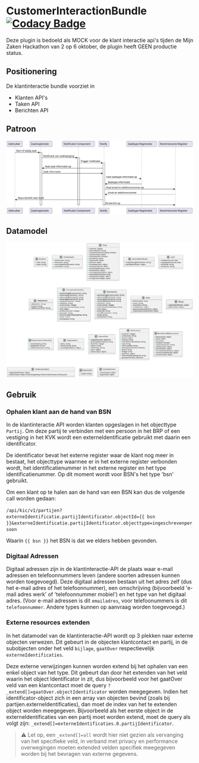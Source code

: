 # CustomerInteractionBundle [![Codacy Badge](https://app.codacy.com/project/badge/Grade/980ea2efc85a427ea909518f29506ff6)](https://app.codacy.com/gh/CommonGateway/CustomerInteractionBundle/dashboard?utm_source=gh\&utm_medium=referral\&utm_content=\&utm_campaign=Badge_grade)

Deze plugin is bedoeld als MOCK voor de klant interactie api's tijden de Mijn Zaken Hackathon van 2 op 6 oktober, de plugin heeft GEEN productie status.

## Positionering

De klantinteractie bundle voorziet in

* Klanten API's
* Taken API
* Berichten API

## Patroon

![Sequence Diagram](https://raw.githubusercontent.com/CommonGateway/CustomerInteractionBundle/main/docs/mijnzaken_sequence_diagram.svg "Sequence Diagram")

## Datamodel

![Datamodel](https://raw.githubusercontent.com/CommonGateway/CustomerInteractionBundle/main/docs/schema/all_classes.svg "Datamodel")

## Gebruik

### Ophalen klant aan de hand van BSN

In de klantinteractie API worden klanten opgeslagen in het objecttype `Partij`. Om deze partij te verbinden met een persoon in het BRP of een vestiging in het KVK wordt een externeIdentificatie gebruikt met daarin een identificator.

De identificator bevat het externe register waar de klant nog meer in bestaat, het objecttype waarmee er in het externe register verbonden wordt, het identificatienummer in het externe register en het type identificatienummer.
Op dit moment wordt voor BSN's het type 'bsn' gebruikt.

Om een klant op te halen aan de hand van een BSN kan dus de volgende call worden gedaan:

`/api/kic/v1/partijen?externeIdentificatie.partijIdentificator.objectId={{ bsn }}&externeIdentificatie.partijIdentificator.objecttype=ingeschrevenpersoon`

Waarin `{{ bsn }}` het BSN is dat we elders hebben gevonden.

### Digitaal Adressen

Digitaal adressen zijn in de klantinteractie-API de plaats waar e-mail adressen en telefoonnummers leven (andere soorten adressen kunnen worden toegevoegd).
Deze digitaal adressen bestaan uit het adres zelf (dus het e-mail adres of het telefoonnummer), een omschrijving (bijvoorbeeld 'e-mail adres werk' of 'telefoonnummer mobiel') en
het type van het digitaal adres. (Voor e-mail adressen is dit `emailadres`, voor telefoonummers is dit `telefoonnummer`. Andere types kunnen op aanvraag worden toegevoegd.)

### Externe resources extenden

In het datamodel van de klantinteractie-API wordt op 3 plekken naar externe objecten verwezen. Dit gebeurt in de objecten klantcontact en partij, in de subobjecten onder het veld `bijlage`, `gaatOver` respectievelijk `externeIdentificaties`.

Deze externe verwijzingen kunnen worden extend bij het ophalen van een enkel object van het type. Dit gebeurt dan door het extenden van het veld waarin het object Identificator in zit, dus bijvoorbeeld voor het gaatOver veld van een klantcontact moet de query `?_extend[]=gaatOver.objectIdentificator` worden meegegeven. Indien het identificator-object zich in een array van objecten bevind (zoals bij partijen.externeIdentificaties), dan moet de index van het te extenden object worden meegegeven. 
Bijvoorbeeld als het eerste object in de externeIdentificaties van een partij moet worden extend, moet de query als volgt zijn: `_extend[]=externeIdentificaties.0.partijIdentificator`.  

> :warning: Let op, een `_extend[]=all` wordt hier niet gezien als vervanging van het specifieke veld, in verband met privacy en performance overwegingen moeten extended velden specifiek meegegeven worden bij het bevragen van externe gegevens.
